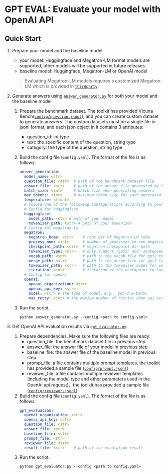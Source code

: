 # GPT EVAL: Evaluate your model with OpenAI API

## Quick Start

1. Prepare your model and the baseline model.
    - your model: Huggingface and Megatron-LM format models are supported, other models will be supported in future releases
    - baseline model: Huggingface, Megatron-LM or OpenAI model
    > Evaluating Megatron-LM models requires a customized Megatron-LM which is provided in [`thirdparty`](../../../thirdparty/).

2. Generate answers using [`answer_generator.py`](answer_generator.py) for both your model and the baseline model.
    1. Prepare the benchmark dataset. The toolkit has provided Vicuna Bench([`config/question.jsonl`](./config/question.jsonl)), and you can create custom dataset to generate answers. The custom datasets must be a single file in jsonl format, and each json object in it contains 3 attributes:
        - question_id: int type
        - text: the specific content of the question, string type
        - category: the type of the question, string type

    2. Build the config file (`config.yaml`). The format of the file is as follows:
        ```yaml
        answer_generation:
          model_name: <str>
          question_file: <str>  # path of the benchmark dataset file
          answer_file: <str>    # path of the answer file generated by the model
          batch_size: <int>     # batch size when generating answers
          max_tokens: <int>     # maximum token size for each generated answer
          temperature: <float>
          # Choose one of the following configurations according to your model type
          # Config for huggingface
          huggingface:
            model_path: <str> # path of your model
            tokenizer_path: <str> # path of your tokenizer
          # Config for megatron-lm
          megatron:
            megatron_home: <str>    # root dir of Megatron-LM code
            process_num: <int>      # number of processes to run megatron
            checkpoint_path: <str>  # megatron checkpoint dir path
            tokenizer_type: <str>   # only support 'gpt2' and 'sentencepiece' for now
            vocab_path: <str>       # path to the vocab file for gpt2 tokenizer
            merge_path: <str>       # path to the merge file for gpt2 tokenizer
            tokenizer_path: <str>   # path to the tokenizer model for sentencepiece tokenizer
            iteration: <int>        # iteration of the checkpoint to load
          # Config for openai
          openai:
            openai_organization: <str>
            openai_api_key: <str>
            model: <str> # the type of model，e.g., gpt-3.5-turbo
            max_retry: <int> # the maxium number of retries when api access fails
        ```
    3. Run the script.
        ```shell
        python answer_generator.py --config <path to config.yaml>
        ```

3. Get OpenAI API evaluation results via [`gpt_evaluator.py`](gpt_evaluator.py).
    1. Prepare dependencies. Make sure the following files are ready:
        - question_file: the benchmark dataset file in previous step
        - answer_file: the answer file of your model in previous step
        - baseline_file: the answer file of the baseline model in previous step
        - prompt_file: a file contains multiple prompt templates, the toolkit has provided a sample file ([`config/prompt.jsonl`](config/prompt.jsonl))
        - reviewer_file: a file contains multiple reviewer templates (including the model type and other parameters used in the OpenAI api request)，the toolkit has provided a sample file ([`config/reviewer.jsonl`](config/reviewer.jsonl))
    2. Build the config file (`config.yaml`). The format of the file is as follows:
        ```yaml
        gpt_evaluation:
          openai_organization: <str>
          openai_api_key: <str>
          question_file: <str>
          answer_file: <str>
          baseline_file: <str>
          prompt_file: <str>
          reviewer_file: <str>
          result_file: <str>    # path of the evaulation result
        ```
    3. Run the script.
        ```shell
        python gpt_evaluator.py --config <path to config.yaml>
        ```
